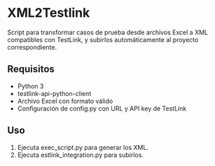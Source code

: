 ﻿# XML2Testlink

Script para transformar casos de prueba desde archivos Excel a XML compatibles con TestLink, y subirlos automáticamente al proyecto correspondiente.

## Requisitos
- Python 3
- testlink-api-python-client
- Archivo Excel con formato válido
- Configuración de config.py con URL y API key de TestLink

## Uso
1. Ejecuta exec_script.py para generar los XML.
2. Ejecuta 	estlink_integration.py para subirlos.

